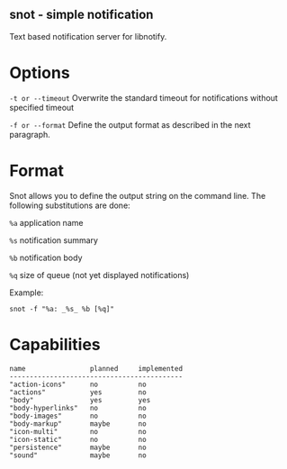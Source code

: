 ## snot - simple notification

Text based notification server for libnotify. 

# Options

`-t or --timeout` Overwrite the standard timeout for notifications without 
    specified timeout

`-f or --format` Define the output format as described in the next paragraph.

# Format

Snot allows you to define the output string on the command line. The following
substitutions are done:

`%a` application name

`%s` notification summary

`%b` notification body

`%q` size of queue (not yet displayed notifications)

Example:

    snot -f "%a: _%s_ %b [%q]"

# Capabilities
    name                planned     implemented
    -------------------------------------------
    "action-icons"      no          no
    "actions"           yes         no
    "body"              yes         yes
    "body-hyperlinks"   no          no
    "body-images"       no          no
    "body-markup"       maybe       no
    "icon-multi"        no          no
    "icon-static"       no          no
    "persistence"       maybe       no
    "sound"             maybe       no
